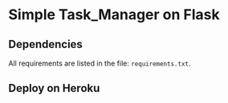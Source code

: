 # Simple Task_Manager on Flask 

## Dependencies
All requirements are listed in the file: `requirements.txt`.

## Deploy on Heroku
